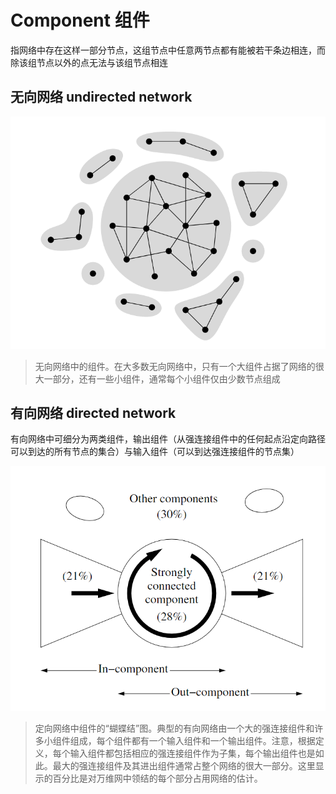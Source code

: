 # Component 组件
指网络中存在这样一部分节点，这组节点中任意两节点都有能被若干条边相连，而除该组节点以外的点无法与该组节点相连

## 无向网络 undirected network
![1](/Chapter%2010/pic/pic02.png)

>无向网络中的组件。在大多数无向网络中，只有一个大组件占据了网络的很大一部分，还有一些小组件，通常每个小组件仅由少数节点组成

## 有向网络 directed network
有向网络中可细分为两类组件，输出组件（从强连接组件中的任何起点沿定向路径可以到达的所有节点的集合）与输入组件（可以到达强连接组件的节点集）

![1](/Chapter%2010/pic/pic01.png)
>定向网络中组件的“蝴蝶结”图。典型的有向网络由一个大的强连接组件和许多小组件组成，每个组件都有一个输入组件和一个输出组件。注意，根据定义，每个输入组件都包括相应的强连接组件作为子集，每个输出组件也是如此。最大的强连接组件及其进出组件通常占整个网络的很大一部分。这里显示的百分比是对万维网中领结的每个部分占用网络的估计。